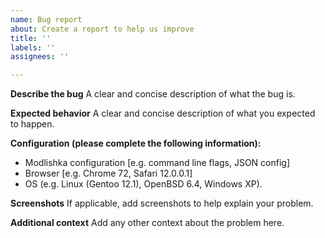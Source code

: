 ```yaml
---
name: Bug report
about: Create a report to help us improve
title: ''
labels: ''
assignees: ''

---
```


**Describe the bug**
A clear and concise description of what the bug is.

**Expected behavior**
A clear and concise description of what you expected to happen.


**Configuration (please complete the following information):**
 - Modlishka configuration [e.g. command line flags, JSON config]
 - Browser [e.g. Chrome 72, Safari 12.0.0.1]
 - OS (e.g. Linux (Gentoo 12.1), OpenBSD 6.4, Windows XP).

**Screenshots**
If applicable, add screenshots to help explain your problem.

**Additional context**
Add any other context about the problem here.
